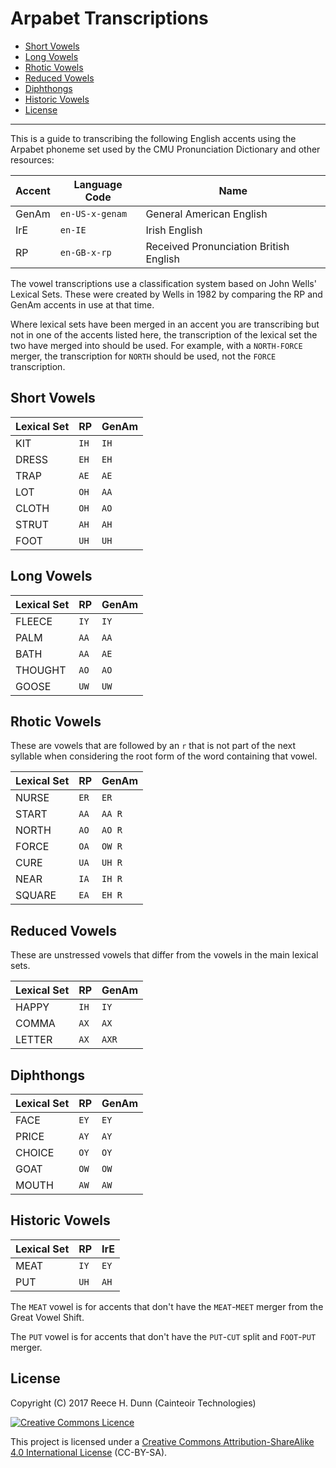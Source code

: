 # Arpabet Transcriptions

- [Short Vowels](#short-vowels)
- [Long Vowels](#long-vowels)
- [Rhotic Vowels](#rhotic-vowels)
- [Reduced Vowels](#reduced-vowels)
- [Diphthongs](#diphthongs)
- [Historic Vowels](#historic-vowels)
- [License](#license)

----------

This is a guide to transcribing the following English accents using the Arpabet
phoneme set used by the CMU Pronunciation Dictionary and other resources:

| Accent | Language Code   | Name                                   |
|--------|-----------------|----------------------------------------|
| GenAm  | `en-US-x-genam` | General American English               |
| IrE    | `en-IE`         | Irish English                          |
| RP     | `en-GB-x-rp`    | Received Pronunciation British English |

The vowel transcriptions use a classification system based on John Wells' Lexical
Sets. These were created by Wells in 1982 by comparing the RP and GenAm accents
in use at that time.

Where lexical sets have been merged in an accent you are transcribing but not
in one of the accents listed here, the transcription of the lexical set the two
have merged into should be used. For example, with a `NORTH-FORCE` merger, the
transcription for `NORTH` should be used, not the `FORCE` transcription.

## Short Vowels

| Lexical Set | RP     | GenAm  |
|-------------|--------|--------|
| KIT         | `IH`   | `IH`   |
| DRESS       | `EH`   | `EH`   |
| TRAP        | `AE`   | `AE`   |
| LOT         | `OH`   | `AA`   |
| CLOTH       | `OH`   | `AO`   |
| STRUT       | `AH`   | `AH`   |
| FOOT        | `UH`   | `UH`   |

## Long Vowels

| Lexical Set | RP     | GenAm  |
|-------------|--------|--------|
| FLEECE      | `IY`   | `IY`   |
| PALM        | `AA`   | `AA`   |
| BATH        | `AA`   | `AE`   |
| THOUGHT     | `AO`   | `AO`   |
| GOOSE       | `UW`   | `UW`   |

## Rhotic Vowels

These are vowels that are followed by an `r` that is not part of the next syllable
when considering the root form of the word containing that vowel.

| Lexical Set | RP     | GenAm  |
|-------------|--------|--------|
| NURSE       | `ER`   | `ER`   |
| START       | `AA`   | `AA R` |
| NORTH       | `AO`   | `AO R` |
| FORCE       | `OA`   | `OW R` |
| CURE        | `UA`   | `UH R` |
| NEAR        | `IA`   | `IH R` |
| SQUARE      | `EA`   | `EH R` |

## Reduced Vowels

These are unstressed vowels that differ from the vowels in the main lexical sets.

| Lexical Set | RP     | GenAm  |
|-------------|--------|--------|
| HAPPY       | `IH`   | `IY`   |
| COMMA       | `AX`   | `AX`   |
| LETTER      | `AX`   | `AXR`  |

## Diphthongs

| Lexical Set | RP     | GenAm  |
|-------------|--------|--------|
| FACE        | `EY`   | `EY`   |
| PRICE       | `AY`   | `AY`   |
| CHOICE      | `OY`   | `OY`   |
| GOAT        | `OW`   | `OW`   |
| MOUTH       | `AW`   | `AW`   |

## Historic Vowels

| Lexical Set | RP     | IrE    |
|-------------|--------|--------|
| MEAT        | `IY`   | `EY`   |
| PUT         | `UH`   | `AH`   |

The `MEAT` vowel is for accents that don't have the `MEAT`-`MEET` merger from
the Great Vowel Shift.

The `PUT` vowel is for accents that don't have the `PUT`-`CUT` split and
`FOOT`-`PUT` merger.

## License

Copyright (C) 2017 Reece H. Dunn (Cainteoir Technologies)

<a rel="license" href="http://creativecommons.org/licenses/by-sa/4.0/"><img alt="Creative Commons Licence" style="border-width:0" src="https://i.creativecommons.org/l/by-sa/4.0/88x31.png" /></a>

This project is licensed under a [Creative Commons Attribution-ShareAlike 4.0 International License](../COPYING.md)
(CC-BY-SA).
